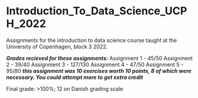 # Introduction_To_Data_Science_UCPH_2022
Assignments for the introduction to data science course taught at the University of Copenhagen, block 3 2022.

***Grades recieved for these assignments:***
Assignment 1 - 45/50
Assignment 2 - 39/40
Assignment 3 - 127/130
Assignment 4 - 47/50
Assignment 5 - 95/80 ***this assignment was 10 exercises worth 10 points, 8 of which were necessary. You could attempt more to get extra credit***

Final grade: >100%; 12 on Danish grading scale 
